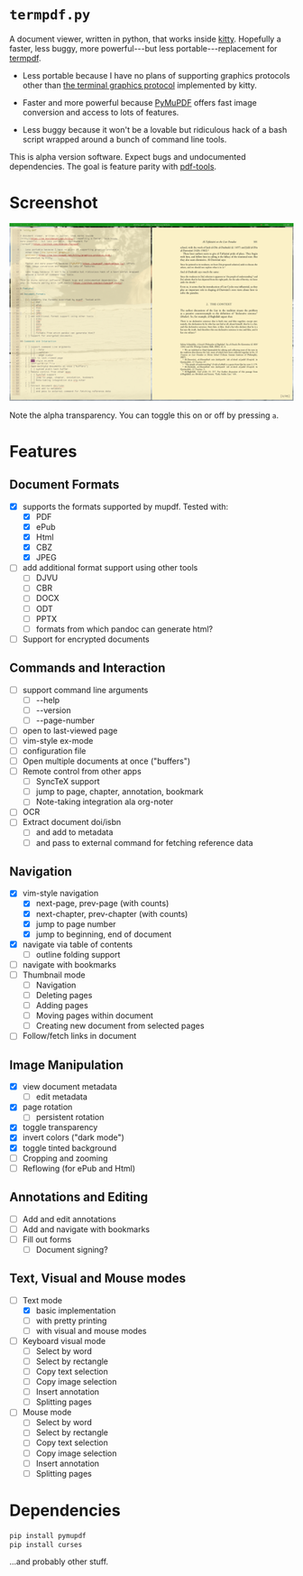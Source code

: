 # `termpdf.py`

A document viewer, written in python, that works inside
[kitty](https://sw.kovidgoyal.net/kitty/). Hopefully a faster, less buggy,
more powerful---but less portable---replacement for
[termpdf](https://github.com/dsanson/termpdf).

-   Less portable because I have no plans of supporting graphics protocols
    other than [the terminal graphics
    protocol](https://sw.kovidgoyal.net/kitty/graphics-protocol.html)
    implemented by kitty.

-   Faster and more powerful because
    [PyMuPDF](https://pymupdf.readthedocs.io/) offers fast image conversion
    and access to lots of features.

-   Less buggy because it won't be a lovable but ridiculous hack of a bash
    script wrapped around a bunch of command line tools.

This is alpha version software. Expect bugs and undocumented dependencies. The
goal is feature parity with [pdf-tools](https://github.com/politza/pdf-tools).

# Screenshot

![Screenshot](screenshot.png)

Note the alpha transparency. You can toggle this on or off by pressing `a`.

# Features

## Document Formats

-   [x] supports the formats supported by mupdf. Tested with:
    -   [x] PDF
    -   [x] ePub
    -   [x] Html
    -   [x] CBZ
    -   [x] JPEG
-   [ ] add additional format support using other tools
    -   [ ] DJVU
    -   [ ] CBR
    -   [ ] DOCX
    -   [ ] ODT
    -   [ ] PPTX
    -   [ ] formats from which pandoc can generate html?
-   [ ] Support for encrypted documents

## Commands and Interaction

-   [ ] support command line arguments
    -   [ ] --help
    -   [ ] --version
    -   [ ] --page-number
-   [ ] open to last-viewed page
-   [ ] vim-style ex-mode
-   [ ] configuration file
-   [ ] Open multiple documents at once ("buffers")
-   [ ] Remote control from other apps
    -   [ ] SyncTeX support
    -   [ ] jump to page, chapter, annotation, bookmark
    -   [ ] Note-taking integration ala org-noter
-   [ ] OCR
-   [ ] Extract document doi/isbn
    -   [ ] and add to metadata
    -   [ ] and pass to external command for fetching reference data

## Navigation

-   [x] vim-style navigation
    -   [x] next-page, prev-page (with counts)
    -   [x] next-chapter, prev-chapter (with counts)
    -   [x] jump to page number
    -   [x] jump to beginning, end of document
-   [x] navigate via table of contents
    -   [ ] outline folding support
-   [ ] navigate with bookmarks
-   [ ] Thumbnail mode
    -   [ ] Navigation
    -   [ ] Deleting pages
    -   [ ] Adding pages
    -   [ ] Moving pages within document
    -   [ ] Creating new document from selected pages
-   [ ] Follow/fetch links in document

## Image Manipulation

-   [x] view document metadata
    -   [ ] edit metadata
-   [x] page rotation
    -   [ ] persistent rotation
-   [x] toggle transparency
-   [x] invert colors ("dark mode")
-   [x] toggle tinted background
-   [ ] Cropping and zooming
-   [ ] Reflowing (for ePub and Html)

## Annotations and Editing

-   [ ] Add and edit annotations
-   [ ] Add and navigate with bookmarks
-   [ ] Fill out forms
    -   [ ] Document signing?

## Text, Visual and Mouse modes

-   [ ] Text mode
    -   [x] basic implementation
    -   [ ] with pretty printing
    -   [ ] with visual and mouse modes
-   [ ] Keyboard visual mode
    -   [ ] Select by word
    -   [ ] Select by rectangle
    -   [ ] Copy text selection
    -   [ ] Copy image selection
    -   [ ] Insert annotation
    -   [ ] Splitting pages
-   [ ] Mouse mode
    -   [ ] Select by word
    -   [ ] Select by rectangle
    -   [ ] Copy text selection
    -   [ ] Copy image selection
    -   [ ] Insert annotation
    -   [ ] Splitting pages

# Dependencies

    pip install pymupdf
    pip install curses

...and probably other stuff.
